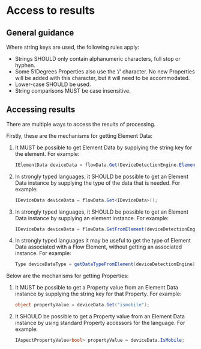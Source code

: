 # Access to results

## General guidance

Where string keys are used, the following rules apply:

- Strings SHOULD only contain alphanumeric characters, full stop or hyphen.
- Some 51Degrees Properties also use the ‘/’ character. No new Properties will
  be added with this character, but it will need to be accommodated.
- Lower-case SHOULD be used.
- String comparisons MUST be case insensitive.

## Accessing results

There are multiple ways to access the results of processing.

Firstly, these are the mechanisms for getting Element Data:

1. It MUST be possible to get Element Data by supplying the string key
   for the element. For example:

   ```c#
   IElementData deviceData = flowData.Get(DeviceDetectionEngine.ElementDataKey);
   ```
2. In strongly typed languages, it SHOULD be possible to get an Element Data
   instance by supplying the type of the data that is needed. For example:

   ```c#
   IDeviceData deviceData = flowData.Get<IDeviceData>();
   ```
3. In strongly typed languages, it SHOULD be possible to get an Element Data
   instance by supplying an element instance.
   For example:

   ```c#
   IDeviceData deviceData = flowData.GetFromElement(deviceDetectionEngine);
   ```
4. In strongly typed languages it may be useful to get the type of
   Element Data associated with a Flow Element, without getting an associated
   instance. For example:

   ```c#
   Type deviceDataType = getDataTypeFromElement(deviceDetectionEngine);
   ```

Below are the mechanisms for getting Properties:

1. It MUST be possible to get a Property value from an Element Data instance by
   supplying the string key for that Property. For example:

   ```c#
   object propertyValue = deviceData.Get("ismobile");
   ```
2. It SHOULD be possible to get a Property value from an Element Data instance
   by using standard Property accessors for the language. For example:

   ```c#
   IAspectPropertyValue<bool> propertyValue = deviceData.IsMobile;
   ```

